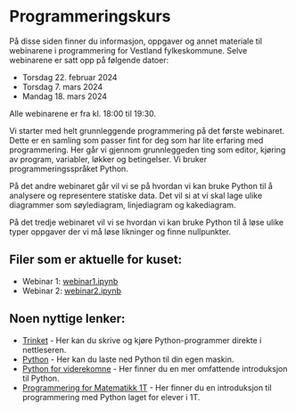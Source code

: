 # Programmeringskurs

På disse siden finner du informasjon, oppgaver og annet materiale til webinarene i programmering for Vestland fylkeskommune. Selve webinarene er satt opp på følgende datoer:

* Torsdag 22. februar 2024
* Torsdag 7. mars 2024
* Mandag 18. mars 2024

Alle webinarene er fra kl. 18:00 til 19:30.

Vi starter med helt grunnleggende programmering på det første webinaret. Dette er en samling som passer fint for deg som har lite erfaring med programmering. Her går vi gjennom grunnleggeden ting som editor, kjøring av program, variabler, løkker og betingelser. Vi bruker programmeringsspråket Python. 

På det andre webinaret går vil vi se på hvordan vi kan bruke Python til å analysere og representere statiske data. Det vil si at vi skal lage ulike diagrammer som søylediagram, linjediagram og kakediagram. 

På det tredje webinaret vil vi se hvordan vi kan bruke Python til å løse ulike typer oppgaver der vi må løse likninger og finne nullpunkter. 

## Filer som er aktuelle for kuset: 


<ul>
    <li>Webinar 1: <a href="programmer/webinar1.ipynb">webinar1.ipynb</a></li>
    <li>Webinar 2: <a href="programmer/webinar2/webinar2.ipynb">webinar2.ipynb</a></li>
    <!--
        <li>Webinar 3: <a href="programmer/webinar3.ipynb">webinar3.ipynb</a></li>
    -->
</ul>

 
## Noen nyttige lenker:

* [Trinket](https://trinket.io/) - Her kan du skrive og kjøre Python-programmer direkte i nettleseren.
* [Python](https://www.python.org/) - Her kan du laste ned Python til din egen maskin.
* [Python for viderekomne](https://docs.python.org/3/tutorial/index.html) - Her finner du en mer omfattende introduksjon til Python.
* [Programmering for Matematikk 1T](https://tork73.github.io/Matematikk1T/2Programmering/prorammering-inntro.html) - Her finner du en introduksjon til programmering med Python laget for elever i 1T. 

  

